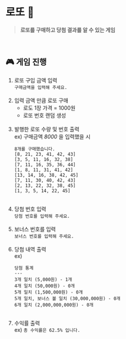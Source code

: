 # 로또 🎱
> **로또를 구매하고 당첨 결과를 알 수 있는 게임**
<br/>

## 🎮 게임 진행

1. 로또 구입 금액 입력  
    `구매금액을 입력해 주세요.`
    <br/><br/>
2. 입력 금액 만큼 로또 구매
   - 로도 1장 가격 = 1000원
   - 로또 번호 랜덤 생성
   <br/><br/>
3. 발행한 로또 수량 및 번호 출력  
    ex) 구매금액 _8000_ 을 입력했을 시  
    ```text
    8개를 구매했습니다.
   [8, 21, 23, 41, 42, 43]
   [3, 5, 11, 16, 32, 38]
   [7, 11, 16, 35, 36, 44]
   [1, 8, 11, 31, 41, 42]
   [13, 14, 16, 38, 42, 45]
   [7, 11, 30, 40, 42, 43]
   [2, 13, 22, 32, 38, 45]
   [1, 3, 5, 14, 22, 45]
    ```
   <br/>
4. 당첨 번호 입력  
    `당첨 번호를 입력해 주세요.`
    <br/><br/>
5. 보너스 번호를 입력  
    `보너스 번호를 입력해 주세요.`
    <br/><br/>
6. 당첨 내역 출력  
    ex)  
    ```text
    당첨 통계
   ---
   3개 일치 (5,000원) - 1개
   4개 일치 (50,000원) - 0개
   5개 일치 (1,500,000원) - 0개
   5개 일치, 보너스 볼 일치 (30,000,000원) - 0개
   6개 일치 (2,000,000,000원) - 0개
    ```
   <br/>
7. 수익률 출력  
    ex) `총 수익률은 62.5% 입니다.`
